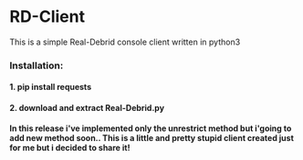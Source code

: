 # RD-Client
This is a simple Real-Debrid console client written in python3  
### Installation:
#### 1. pip install requests
#### 2. download and extract Real-Debrid.py

**In this release i've implemented only the unrestrict method but i'going to add new method soon..
This is a little and pretty stupid client created just for me but i decided to share it!**
